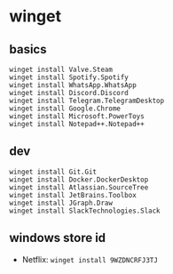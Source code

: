 # winget

## basics
```
winget install Valve.Steam
winget install Spotify.Spotify
winget install WhatsApp.WhatsApp
winget install Discord.Discord
winget install Telegram.TelegramDesktop
winget install Google.Chrome 
winget install Microsoft.PowerToys
winget install Notepad++.Notepad++
```

## dev
```
winget install Git.Git
winget install Docker.DockerDesktop
winget install Atlassian.SourceTree
winget install JetBrains.Toolbox
winget install JGraph.Draw
winget install SlackTechnologies.Slack
```

## windows store id

- Netflix: `winget install 9WZDNCRFJ3TJ`
